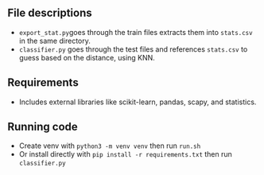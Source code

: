 ## File descriptions

- `export_stat.py`goes through the train files extracts them into `stats.csv` in the same directory.
- `classifier.py` goes through the test files and references `stats.csv` to guess based on the distance, using KNN.

## Requirements

- Includes external libraries like scikit-learn, pandas, scapy, and statistics.

## Running code

- Create venv with `python3 -m venv venv` then run `run.sh`
- Or install directly with `pip install -r requirements.txt` then run `classifier.py`
